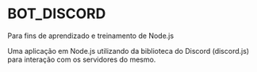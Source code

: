# BOT_DISCORD

Para fins de aprendizado e treinamento de Node.js

Uma aplicação em Node.js utilizando da biblioteca do Discord (discord.js) para interação com os servidores do mesmo.
